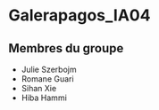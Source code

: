 # Galerapagos_IA04

## Membres du groupe
- Julie Szerbojm
- Romane Guari      
- Sihan Xie
- Hiba Hammi
